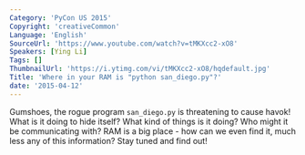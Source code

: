 ```yaml
---
Category: 'PyCon US 2015'
Copyright: 'creativeCommon'
Language: 'English'
SourceUrl: 'https://www.youtube.com/watch?v=tMKXcc2-xO8'
Speakers: [Ying Li]
Tags: []
ThumbnailUrl: 'https://i.ytimg.com/vi/tMKXcc2-xO8/hqdefault.jpg'
Title: 'Where in your RAM is "python san_diego.py"?'
date: '2015-04-12'
---
```

Gumshoes, the rogue program `san_diego.py` is threatening to cause havok!  What is it doing to hide itself?  What kind of things is it doing?  Who might it be communicating with?  RAM is a big place - how can we even find it, much less any of this information? Stay tuned and find out!
